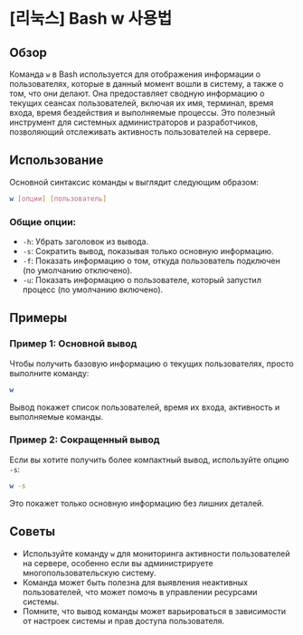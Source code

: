 # [리눅스] Bash w 사용법

## Обзор
Команда `w` в Bash используется для отображения информации о пользователях, которые в данный момент вошли в систему, а также о том, что они делают. Она предоставляет сводную информацию о текущих сеансах пользователей, включая их имя, терминал, время входа, время бездействия и выполняемые процессы. Это полезный инструмент для системных администраторов и разработчиков, позволяющий отслеживать активность пользователей на сервере.

## Использование
Основной синтаксис команды `w` выглядит следующим образом:

```bash
w [опции] [пользователь]
```

### Общие опции:
- `-h`: Убрать заголовок из вывода.
- `-s`: Сократить вывод, показывая только основную информацию.
- `-f`: Показать информацию о том, откуда пользователь подключен (по умолчанию отключено).
- `-u`: Показать информацию о пользователе, который запустил процесс (по умолчанию включено).

## Примеры
### Пример 1: Основной вывод
Чтобы получить базовую информацию о текущих пользователях, просто выполните команду:

```bash
w
```

Вывод покажет список пользователей, время их входа, активность и выполняемые команды.

### Пример 2: Сокращенный вывод
Если вы хотите получить более компактный вывод, используйте опцию `-s`:

```bash
w -s
```

Это покажет только основную информацию без лишних деталей.

## Советы
- Используйте команду `w` для мониторинга активности пользователей на сервере, особенно если вы администрируете многопользовательскую систему.
- Команда может быть полезна для выявления неактивных пользователей, что может помочь в управлении ресурсами системы.
- Помните, что вывод команды может варьироваться в зависимости от настроек системы и прав доступа пользователя.